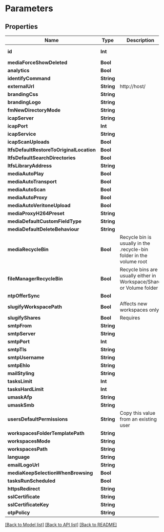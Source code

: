 # Parameters

## Properties

Name | Type | Description | Notes
------------ | ------------- | ------------- | -------------
**id** | **Int** |  | [optional] [readonly] 
**mediaForceShowDeleted** | **Bool** |  | [optional] 
**analytics** | **Bool** |  | [optional] 
**identifyCommand** | **String** |  | [optional] 
**externalUrl** | **String** | http://host/ | [optional] 
**brandingCss** | **String** |  | [optional] 
**brandingLogo** | **String** |  | [optional] 
**fmNewDirectoryMode** | **String** |  | [optional] 
**icapServer** | **String** |  | [optional] 
**icapPort** | **Int** |  | [optional] 
**icapService** | **String** |  | [optional] 
**icapScanUploads** | **Bool** |  | [optional] 
**ltfsDefaultRestoreToOriginalLocation** | **Bool** |  | [optional] 
**ltfsDefaultSearchDirectories** | **Bool** |  | [optional] 
**ltfsLibraryAddress** | **String** |  | [optional] 
**mediaAutoPlay** | **Bool** |  | [optional] 
**mediaAutoTransport** | **Bool** |  | [optional] 
**mediaAutoScan** | **Bool** |  | [optional] 
**mediaAutoProxy** | **Bool** |  | [optional] 
**mediaAutoVeritoneUpload** | **Bool** |  | [optional] 
**mediaProxyH264Preset** | **String** |  | [optional] 
**mediaDefaultCustomFieldType** | **String** |  | [optional] 
**mediaDefaultDeleteBehaviour** | **String** |  | [optional] 
**mediaRecycleBin** | **Bool** | Recycle bin is usually in the .recycle-bin folder in the volume root | [optional] 
**fileManagerRecycleBin** | **Bool** | Recycle bins are usually either in Workspace/Share or Volume folder | [optional] 
**ntpOfferSync** | **Bool** |  | [optional] 
**slugifyWorkspacePath** | **Bool** | Affects new workspaces only | [optional] 
**slugifyShares** | **Bool** | Requires | [optional] 
**smtpFrom** | **String** |  | [optional] 
**smtpServer** | **String** |  | [optional] 
**smtpPort** | **Int** |  | [optional] 
**smtpTls** | **String** |  | [optional] 
**smtpUsername** | **String** |  | [optional] 
**smtpEhlo** | **String** |  | [optional] 
**mailStyling** | **String** |  | [optional] 
**tasksLimit** | **Int** |  | [optional] 
**tasksHardLimit** | **Int** |  | [optional] 
**umaskAfp** | **String** |  | [optional] 
**umaskSmb** | **String** |  | [optional] 
**usersDefaultPermissions** | **String** | Copy this value from an existing user | [optional] 
**workspacesFolderTemplatePath** | **String** |  | [optional] 
**workspacesMode** | **String** |  | [optional] 
**workspacesPath** | **String** |  | [optional] 
**language** | **String** |  | [optional] 
**emailLogoUrl** | **String** |  | [optional] 
**mediaKeepSelectionWhenBrowsing** | **Bool** |  | [optional] 
**tasksRunScheduled** | **Bool** |  | [optional] 
**httpsRedirect** | **String** |  | [optional] 
**sslCertificate** | **String** |  | [optional] 
**sslCertificateKey** | **String** |  | [optional] 
**otpPolicy** | **String** |  | [optional] 

[[Back to Model list]](../#documentation-for-models) [[Back to API list]](../#documentation-for-api-endpoints) [[Back to README]](../)


